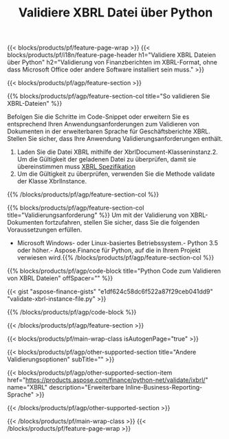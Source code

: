 ﻿---
title: Validiere XBRL Datei über Python
description: Beispielcode für die Dateivalidierung XBRL. Verwenden Sie API-Beispielcode, um Batch-XBRL-Dateien in Python-basierten Anwendungen zu validieren. 
url: /de/python-net/validate/xbrl/
family: finance
platformtag: python
feature: validate
informat: XBRL
outformat: 
otherformats: 
---
{{< blocks/products/pf/feature-page-wrap >}}
{{< blocks/products/pf/i18n/feature-page-header h1="Validiere XBRL Dateien über Python" h2="Validierung von Finanzberichten im XBRL-Format, ohne dass Microsoft Office oder andere Software installiert sein muss." >}}

{{< blocks/products/pf/agp/feature-section >}}

{{% blocks/products/pf/agp/feature-section-col title="So validieren Sie XBRL-Dateien" %}}

Befolgen Sie die Schritte im Code-Snippet oder erweitern Sie es entsprechend Ihren Anwendungsanforderungen zum Validieren von Dokumenten in der erweiterbaren Sprache für Geschäftsberichte XBRL. Stellen Sie sicher, dass Ihre Anwendung Validierungsanforderungen enthält.

1. Laden Sie die Datei XBRL mithilfe der XbrlDocument-Klasseninstanz.2. Um die Gültigkeit der geladenen Datei zu überprüfen, damit sie übereinstimmen muss [XBRL Spezifikation](http://www.xbrl.org/specification/inlinexbrl-part1/rec-2013-11-18/inlinexbrl-part1-rec-2013-11-18.html)
3. Um die Gültigkeit zu überprüfen, verwenden Sie die Methode validate der Klasse XbrlInstance.

{{% /blocks/products/pf/agp/feature-section-col %}}

{{% blocks/products/pf/agp/feature-section-col title="Validierungsanforderung" %}}
Um mit der Validierung von XBRL-Dokumenten fortzufahren, stellen Sie sicher, dass Sie die folgenden Voraussetzungen erfüllen. 
- Microsoft Windows- oder Linux-basiertes Betriebssystem.- Python 3.5 oder höher.- Aspose.Finance für Python, auf die in Ihrem Projekt verwiesen wird.{{% /blocks/products/pf/agp/feature-section-col %}}

{{% blocks/products/pf/agp/code-block title="Python Code zum Validieren von XBRL Dateien" offSpacer="" %}}

{{< gist "aspose-finance-gists" "e1df624c58dc6f522a87f29ceb041dd9" "validate-xbrl-instance-file.py" >}}

{{% /blocks/products/pf/agp/code-block %}}

{{< /blocks/products/pf/agp/feature-section >}}

{{< blocks/products/pf/main-wrap-class isAutogenPage="true" >}}

{{< blocks/products/pf/agp/other-supported-section title="Andere Validierungsoptionen" subTitle="" >}}

{{< blocks/products/pf/agp/other-supported-section-item href="https://products.aspose.com/finance/python-net/validate/ixbrl/" name="XBRL" description="Erweiterbare Inline-Business-Reporting-Sprache" >}}

{{< /blocks/products/pf/agp/other-supported-section >}}

{{< /blocks/products/pf/main-wrap-class >}}
{{< /blocks/products/pf/feature-page-wrap >}}